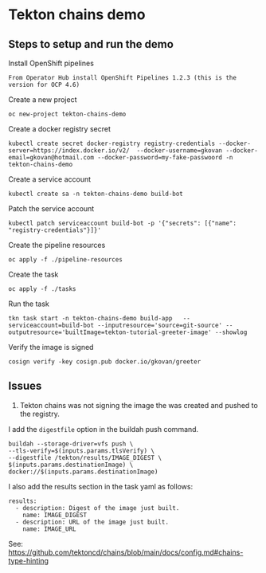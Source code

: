 
# Tekton chains demo


## Steps to setup and run the demo

Install OpenShift pipelines
```
From Operator Hub install OpenShift Pipelines 1.2.3 (this is the version for OCP 4.6)
```

Create a new project
```
oc new-project tekton-chains-demo
```

Create a docker registry secret
```
kubectl create secret docker-registry registry-credentials --docker-server=https://index.docker.io/v2/  --docker-username=gkovan --docker-email=gkovan@hotmail.com --docker-password=my-fake-passwoord -n tekton-chains-demo
```

Create a service account
```
kubectl create sa -n tekton-chains-demo build-bot
```

Patch the service account
```
kubectl patch serviceaccount build-bot -p '{"secrets": [{"name": "registry-credentials"}]}'
```

Create the pipeline resources
```
oc apply -f ./pipeline-resources
```

Create the task
```
oc apply -f ./tasks
```

Run the task
```
tkn task start -n tekton-chains-demo build-app   --serviceaccount=build-bot --inputresource='source=git-source' --outputresource='builtImage=tekton-tutorial-greeter-image' --showlog
```

Verify the image is signed
```
cosign verify -key cosign.pub docker.io/gkovan/greeter
```

## Issues

1. Tekton chains was not signing the image the was created and pushed to the registry.

I add the `digestfile` option in the buildah push command.
```
buildah --storage-driver=vfs push \
--tls-verify=$(inputs.params.tlsVerify) \
--digestfile /tekton/results/IMAGE_DIGEST \
$(inputs.params.destinationImage) \
docker://$(inputs.params.destinationImage)
```

I also add the results section in the task yaml as follows:
```
results:
  - description: Digest of the image just built.
    name: IMAGE_DIGEST
  - description: URL of the image just built.
    name: IMAGE_URL
```
See: https://github.com/tektoncd/chains/blob/main/docs/config.md#chains-type-hinting
